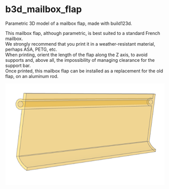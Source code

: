 # b3d_mailbox_flap
Parametric 3D model of a mailbox flap, made with build123d.  

This mailbox flap, although parametric, is best suited to a standard French mailbox.  
We strongly recommend that you print it in a weather-resistant material, perhaps ASA, PETG, etc.  
When printing, orient the length of the flap along the Z axis, to avoid supports and, above all, the impossibility of managing clearance for the support bar.  
Once printed, this mailbox flap can be installed as a replacement for the old flap, on an aluminum rod.  

![Mailbox Flap](mailbox_flap.png)
